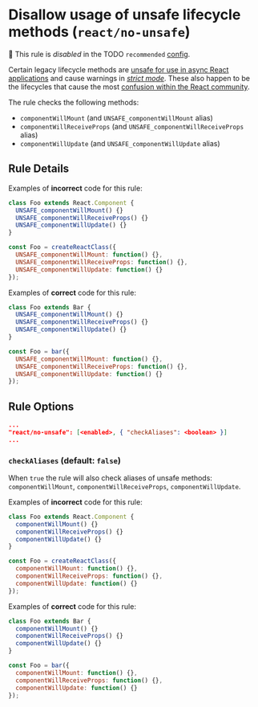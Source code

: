 # Disallow usage of unsafe lifecycle methods (`react/no-unsafe`)

🚫 This rule is _disabled_ in the TODO `recommended` [config](https://github.com/jsx-eslint/eslint-plugin-react/#shareable-configs).

<!-- end auto-generated rule header -->

Certain legacy lifecycle methods are [unsafe for use in async React applications][async_rendering] and cause warnings in [_strict mode_][strict_mode]. These also happen to be the lifecycles that cause the most [confusion within the React community][component_lifecycle_changes].

[async_rendering]: https://reactjs.org/blog/2018/03/27/update-on-async-rendering.html
[strict_mode]: https://reactjs.org/docs/strict-mode.html#identifying-unsafe-lifecycles
[component_lifecycle_changes]: https://reactjs.org/blog/2018/03/29/react-v-16-3.html#component-lifecycle-changes

The rule checks the following methods:

- `componentWillMount` (and `UNSAFE_componentWillMount` alias)
- `componentWillReceiveProps` (and `UNSAFE_componentWillReceiveProps` alias)
- `componentWillUpdate` (and `UNSAFE_componentWillUpdate` alias)

## Rule Details

Examples of **incorrect** code for this rule:

```jsx
class Foo extends React.Component {
  UNSAFE_componentWillMount() {}
  UNSAFE_componentWillReceiveProps() {}
  UNSAFE_componentWillUpdate() {}
}
```

```jsx
const Foo = createReactClass({
  UNSAFE_componentWillMount: function() {},
  UNSAFE_componentWillReceiveProps: function() {},
  UNSAFE_componentWillUpdate: function() {}
});
```

Examples of **correct** code for this rule:

```jsx
class Foo extends Bar {
  UNSAFE_componentWillMount() {}
  UNSAFE_componentWillReceiveProps() {}
  UNSAFE_componentWillUpdate() {}
}
```

```jsx
const Foo = bar({
  UNSAFE_componentWillMount: function() {},
  UNSAFE_componentWillReceiveProps: function() {},
  UNSAFE_componentWillUpdate: function() {}
});
```

## Rule Options

```json
...
"react/no-unsafe": [<enabled>, { "checkAliases": <boolean> }]
...
```

### `checkAliases` (default: `false`)

When `true` the rule will also check aliases of unsafe methods: `componentWillMount`, `componentWillReceiveProps`, `componentWillUpdate`.

Examples of **incorrect** code for this rule:

```jsx
class Foo extends React.Component {
  componentWillMount() {}
  componentWillReceiveProps() {}
  componentWillUpdate() {}
}
```

```jsx
const Foo = createReactClass({
  componentWillMount: function() {},
  componentWillReceiveProps: function() {},
  componentWillUpdate: function() {}
});
```

Examples of **correct** code for this rule:

```jsx
class Foo extends Bar {
  componentWillMount() {}
  componentWillReceiveProps() {}
  componentWillUpdate() {}
}
```

```jsx
const Foo = bar({
  componentWillMount: function() {},
  componentWillReceiveProps: function() {},
  componentWillUpdate: function() {}
});
```

